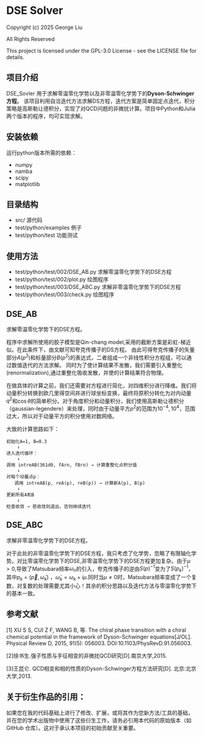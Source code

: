 # DSE Solver

Copyright (c) 2025 George Liu

All Rights Reserved

This project is licensed under the GPL-3.0 License - see the LICENSE file for details.

## 项目介绍
DSE_Sovler 用于求解零温零化学势以及非零温零化学势下的**Dyson-Schwinger方程**。
该项目利用自洽迭代方法求解DS方程，迭代方案是简单固定点迭代，积分策略是高斯勒让德积分，实现了对QCD问题的非微扰计算。项目中Python和Julia两个版本的程序，均可实现求解。

## 安装依赖
运行python版本所需的依赖：
  - numpy
  - namba
  - scipy
  - matplotlib
  
## 目录结构
+ src/ 源代码
+ test/python/examples  例子
+ test/python/test      功能测试

## 使用方法
+ test/python/test/002/DSE_AB.py    求解零温零化学势下的DSE方程
+ test/python/test/002/plot.py      绘图程序
+ test/python/test/003/DSE_ABC.py   求解非零温零化学势下的DSE方程
+ test/python/test/003/check.py     绘图程序

## DSE_AB
求解零温零化学势下的DSE方程。

程序中求解所使用的胶子模型是Qin-chang model,采用的截断方案是彩虹-梯近似。在此条件下，由文献可知夸克传播子的DS方程。
由此可得夸克传播子的矢量部分$`A(p^2)`$和标量部分$`B(p^2)`$的表达式，二者组成一个非线性积分方程组，可以通过数值迭代的方法求解。
同时为了使计算结果不发散，我们需要引入重整化(renormalization),通过重整化吸收发散，并使的计算结果符合物理。

在做具体的计算之前，我们还需要对方程进行简化，对四维积分进行降维。我们将动量积分转换到欧几里得空间并进行球坐标变换，最终将原积分转化为对内动量$`q^2`$和$`\cos{\theta}`$的简单积分。对于角度积分和动量积分，我们使用高斯勒让德积分（gaussian-legendere）来处理，同时由于动量平方$`p^2`$的范围为$`10^{-4},10^4`$，范围过大，所以对于动量平方的积分使用对数网络。

大致的计算思路如下：
```
初始化A=1, B=0.3
    ↓
进入迭代循环：
    ↓
调用 intreAB(361d0, fArn, fBrn) → 计算重整化点积分值
    ↓
对每个动量点p：
   调用 intreAB(p, reA(p), reB(p)) → 计算新A(p), B(p)
    ↓
更新所有A和B
    ↓
检查收敛 → 若收敛则退出，否则继续迭代
```


## DSE_ABC
求解非零温零化学势下的DSE方程。

对于此处的非零温零化学势下的DSE方程，我只考虑了化学势，忽略了有限轴化学势。对比零温零化学势下的DSE,非零温零化学势下的DSE方程更加复杂。由于$`\mu > 0`$,导致了Matsubara频率$`\omega_n`$的引入，夸克传播子的逆由$`S(p)^{-1}`$变为了$`S(p_k)^{-1}`$，其中$`p_k`$ = $`\left( \overrightarrow{p},\widetilde{\omega}_k \right)`$ ，$`\widetilde{\omega}_k = \omega_k + i\mu`$.同时当$`\mu\ne0`$时，Matsubara频率变成了一个复数，对复数的处理需要尤其小心！其余的积分思路以及迭代方法与零温零化学势下的基本一致。


## 参考文献
[1] XU S S, CUI Z F, WANG B, 等. The chiral phase transition with a chiral chemical potential in the framework of Dyson-Schwinger equations[J/OL]. Physical Review D, 2015, 91(5): 056003. DOI:10.1103/PhysRevD.91.056003.

[2]徐书生.强子性质与手征相变的非微扰QCD研究[D].南京大学,2015. 

[3]王昆仑. QCD相变和相的性质的Dyson-Schwinger方程方法研究[D]. 北京:北京大学,2013.

## **关于衍生作品的引用：**
如果您在我的代码基础上进行了修改、扩展，或将其作为您新方法/工具的基础，并在您的学术出版物中使用了这些衍生工作，请务必引用本代码的原始版本（如 GitHub 仓库）。这对于承认本项目的初始贡献至关重要。